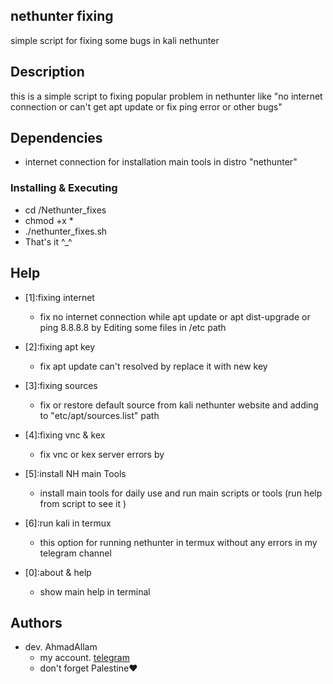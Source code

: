 ## nethunter fixing

simple script for fixing some bugs in kali nethunter

## Description

this is a simple script to fixing popular problem in nethunter like "no internet connection or can't get apt update or fix ping error or other bugs" 

## Dependencies

* internet connection for installation main tools in distro "nethunter"

### Installing & Executing

* cd /Nethunter_fixes
* chmod +x *
* ./nethunter_fixes.sh
* That's it⁦ ^_^⁩


## Help

* [1]:fixing internet
    * fix no internet connection while apt update or apt dist-upgrade or ping 8.8.8.8 by Editing some files in /etc path

* [2]:fixing apt key
    * fix apt update can't resolved by replace it with new key
    
* [3]:fixing sources
    * fix or restore default source from kali nethunter website and adding to "etc/apt/sources.list" path

* [4]:fixing vnc & kex
    * fix vnc or kex server errors by 

* [5]:install NH main Tools
    * install main tools for daily use and run main scripts or tools (run help from script to see it )
    
* [6]:run kali in termux
    * this option for running nethunter in termux without any errors in my telegram channel
    
* [0]:about & help
    * show main help in terminal


## Authors

* dev. AhmadAllam
    * my account. [telegram](https://t.me/echo_Allam)
    * don't forget Palestine❤️